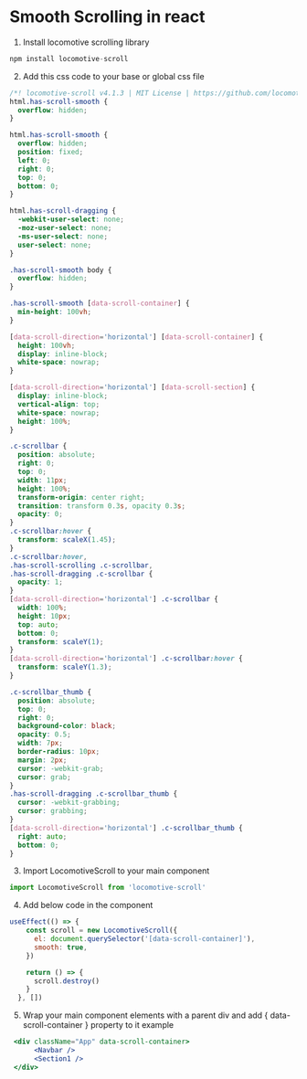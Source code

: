 # Smooth Scrolling in react

1. Install locomotive scrolling library
```js
npm install locomotive-scroll
```

2. Add this css code to your base or global css file
```css
/*! locomotive-scroll v4.1.3 | MIT License | https://github.com/locomotivemtl/locomotive-scroll */
html.has-scroll-smooth {
  overflow: hidden;
}

html.has-scroll-smooth {
  overflow: hidden;
  position: fixed;
  left: 0;
  right: 0;
  top: 0;
  bottom: 0;
}

html.has-scroll-dragging {
  -webkit-user-select: none;
  -moz-user-select: none;
  -ms-user-select: none;
  user-select: none;
}

.has-scroll-smooth body {
  overflow: hidden;
}

.has-scroll-smooth [data-scroll-container] {
  min-height: 100vh;
}

[data-scroll-direction='horizontal'] [data-scroll-container] {
  height: 100vh;
  display: inline-block;
  white-space: nowrap;
}

[data-scroll-direction='horizontal'] [data-scroll-section] {
  display: inline-block;
  vertical-align: top;
  white-space: nowrap;
  height: 100%;
}

.c-scrollbar {
  position: absolute;
  right: 0;
  top: 0;
  width: 11px;
  height: 100%;
  transform-origin: center right;
  transition: transform 0.3s, opacity 0.3s;
  opacity: 0;
}
.c-scrollbar:hover {
  transform: scaleX(1.45);
}
.c-scrollbar:hover,
.has-scroll-scrolling .c-scrollbar,
.has-scroll-dragging .c-scrollbar {
  opacity: 1;
}
[data-scroll-direction='horizontal'] .c-scrollbar {
  width: 100%;
  height: 10px;
  top: auto;
  bottom: 0;
  transform: scaleY(1);
}
[data-scroll-direction='horizontal'] .c-scrollbar:hover {
  transform: scaleY(1.3);
}

.c-scrollbar_thumb {
  position: absolute;
  top: 0;
  right: 0;
  background-color: black;
  opacity: 0.5;
  width: 7px;
  border-radius: 10px;
  margin: 2px;
  cursor: -webkit-grab;
  cursor: grab;
}
.has-scroll-dragging .c-scrollbar_thumb {
  cursor: -webkit-grabbing;
  cursor: grabbing;
}
[data-scroll-direction='horizontal'] .c-scrollbar_thumb {
  right: auto;
  bottom: 0;
}
```
3. Import LocomotiveScroll to your main component
```js
import LocomotiveScroll from 'locomotive-scroll'
```

4. Add below code in the component
```js
useEffect(() => {
    const scroll = new LocomotiveScroll({
      el: document.querySelector('[data-scroll-container]'),
      smooth: true,
    })

    return () => {
      scroll.destroy()
    }
  }, [])
  ```
  
  5. Wrap your main component elements with a parent div and add  {    data-scroll-container    }  property to it example

```jsx
 <div className="App" data-scroll-container>
      <Navbar />
      <Section1 />
 </div>
 ```
  
 




